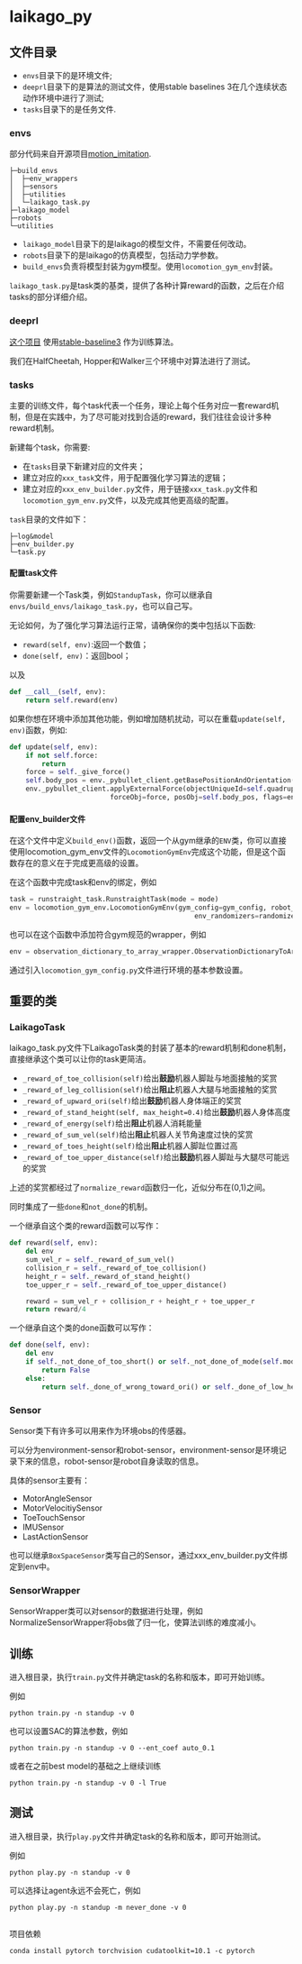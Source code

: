 # laikago_py

## 文件目录

- `envs`目录下的是环境文件;
- `deeprl`目录下的是算法的测试文件，使用stable baselines 3在几个连续状态动作环境中进行了测试;
- `tasks`目录下的是任务文件.

### envs

部分代码来自开源项目[motion_imitation](https://github.com/google-research/motion_imitation).

```
├─build_envs
│  ├─env_wrappers
│  ├─sensors
│  ├─utilities
│  └─laikago_task.py
├─laikago_model
├─robots
└─utilities
```

- `laikago_model`目录下的是laikago的模型文件，不需要任何改动。
- `robots`目录下的是laikago的仿真模型，包括动力学参数。
- `build_envs`负责将模型封装为gym模型。使用`locomotion_gym_env`封装。

`laikago_task.py`是task类的基类，提供了各种计算reward的函数，之后在介绍tasks的部分详细介绍。

### deeprl

[这个项目](https://github.com/FrankTianTT/laikago_py) 使用[stable-baseline3](https://github.com/DLR-RM/stable-baselines3) 作为训练算法。

我们在HalfCheetah, Hopper和Walker三个环境中对算法进行了测试。

### tasks

主要的训练文件，每个task代表一个任务，理论上每个任务对应一套reward机制，但是在实践中，为了尽可能对找到合适的reward，我们往往会设计多种reward机制。


新建每个task，你需要:

- 在`tasks`目录下新建对应的文件夹；
- 建立对应的`xxx_task`文件，用于配置强化学习算法的逻辑；
- 建立对应的`xxx_env_builder.py`文件，用于链接`xxx_task.py`文件和`locomotion_gym_env.py`文件，以及完成其他更高级的配置。

`task`目录的文件如下：

```
├─log&model
├─env_builder.py
└─task.py

```
#### 配置task文件


你需要新建一个Task类，例如`StandupTask`，你可以继承自`envs/build_envs/laikago_task.py`，也可以自己写。

无论如何，为了强化学习算法运行正常，请确保你的类中包括以下函数:

- `reward(self, env)`:返回一个数值；
- `done(self, env)`：返回bool；

以及
```python
def __call__(self, env):
    return self.reward(env)
```

如果你想在环境中添加其他功能，例如增加随机扰动，可以在重载`update(self, env)`函数，例如:

```python
def update(self, env):
    if not self.force:
        return
    force = self._give_force()
    self.body_pos = env._pybullet_client.getBasePositionAndOrientation(self.quadruped)[0]
    env._pybullet_client.applyExternalForce(objectUniqueId=self.quadruped, linkIndex=-1,
                         forceObj=force, posObj=self.body_pos, flags=env._pybullet_client.WORLD_FRAME)
```

#### 配置env_builder文件


在这个文件中定义`build_env()`函数，返回一个从gym继承的`ENV`类，你可以直接使用locomotion_gym_env文件的`LocomotionGymEnv`完成这个功能，但是这个函数存在的意义在于完成更高级的设置。

在这个函数中完成task和env的绑定，例如
```python
task = runstraight_task.RunstraightTask(mode = mode)
env = locomotion_gym_env.LocomotionGymEnv(gym_config=gym_config, robot_class=robot_class,
                                              env_randomizers=randomizers, robot_sensors=sensors, task=task)
```

也可以在这个函数中添加符合gym规范的wrapper，例如

```python
env = observation_dictionary_to_array_wrapper.ObservationDictionaryToArrayWrapper(env)
```

通过引入`locomotion_gym_config.py`文件进行环境的基本参数设置。

## 重要的类

### LaikagoTask

laikago_task.py文件下LaikagoTask类的封装了基本的reward机制和done机制，直接继承这个类可以让你的task更简洁。


- `_reward_of_toe_collision(self)`给出**鼓励**机器人脚趾与地面接触的奖赏
- `_reward_of_leg_collision(self)`给出**阻止**机器人大腿与地面接触的奖赏
- `_reward_of_upward_ori(self)`给出**鼓励**机器人身体端正的奖赏
- `_reward_of_stand_height(self, max_height=0.4)`给出**鼓励**机器人身体高度
- `_reward_of_energy(self)`给出**阻止**机器人消耗能量
- `_reward_of_sum_vel(self)`给出**阻止**机器人关节角速度过快的奖赏
- `_reward_of_toes_height(self)`给出**阻止**机器人脚趾位置过高
- `_reward_of_toe_upper_distance(self)`给出**鼓励**机器人脚趾与大腿尽可能远的奖赏

上述的奖赏都经过了`normalize_reward`函数归一化，近似分布在(0,1)之间。

同时集成了一些`done`和`not_done`的机制。

一个继承自这个类的reward函数可以写作：

```python
def reward(self, env):
    del env
    sum_vel_r = self._reward_of_sum_vel()
    collision_r = self._reward_of_toe_collision()
    height_r = self._reward_of_stand_height()
    toe_upper_r = self._reward_of_toe_upper_distance()

    reward = sum_vel_r + collision_r + height_r + toe_upper_r
    return reward/4
```

一个继承自这个类的done函数可以写作：

```python
def done(self, env):
    del env
    if self._not_done_of_too_short() or self._not_done_of_mode(self.mode):
        return False
    else:
        return self._done_of_wrong_toward_ori() or self._done_of_low_height() or self._done_of_too_long()
```

### Sensor

Sensor类下有许多可以用来作为环境obs的传感器。

可以分为environment-sensor和robot-sensor，environment-sensor是环境记录下来的信息，robot-sensor是robot自身读取的信息。

具体的sensor主要有：
- MotorAngleSensor
- MotorVelocitiySensor
- ToeTouchSensor
- IMUSensor
- LastActionSensor

也可以继承`BoxSpaceSensor`类写自己的Sensor，通过xxx_env_builder.py文件绑定到env中。

### SensorWrapper

SensorWrapper类可以对sensor的数据进行处理，例如NormalizeSensorWrapper将obs做了归一化，使算法训练的难度减小。

## 训练

进入根目录，执行`train.py`文件并确定task的名称和版本，即可开始训练。

例如
```
python train.py -n standup -v 0
```

也可以设置SAC的算法参数，例如
```
python train.py -n standup -v 0 --ent_coef auto_0.1
```
或者在之前best model的基础之上继续训练

```
python train.py -n standup -v 0 -l True
```
## 测试

进入根目录，执行`play.py`文件并确定task的名称和版本，即可开始测试。

例如
```
python play.py -n standup -v 0
```

可以选择让agent永远不会死亡，例如
```
python play.py -n standup -m never_done -v 0
```

## 
项目依赖

```
conda install pytorch torchvision cudatoolkit=10.1 -c pytorch


```